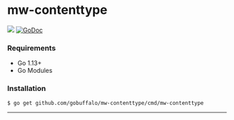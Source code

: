 # mw-contenttype

[![](https://github.com/gobuffalo/mw-contenttype/workflows/Tests/badge.svg)](https://github.com/gobuffalo/mw-contenttype/actions)
[![GoDoc](https://godoc.org/github.com/gobuffalo/mw-contenttype?status.svg)](https://godoc.org/github.com/gobuffalo/mw-contenttype)

### Requirements

* Go 1.13+
* Go Modules

### Installation

```bash
$ go get github.com/gobuffalo/mw-contenttype/cmd/mw-contenttype
```

---
